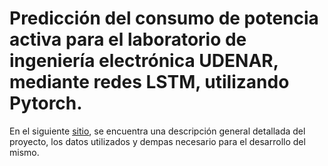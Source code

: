 # Predicción del consumo de potencia activa para el laboratorio de ingeniería electrónica UDENAR, mediante redes LSTM, utilizando Pytorch.

En el siguiente [sitio](https://medium.com/@andresflorez190898/predicci%C3%B3n-del-consumo-de-potencia-activa-para-el-laboratorio-de-ingenier%C3%ADa-electr%C3%B3nica-udenar-be4a1c23b61b), se encuentra una descripción general detallada del proyecto, los datos utilizados y dempas necesario para el desarrollo del mismo.
